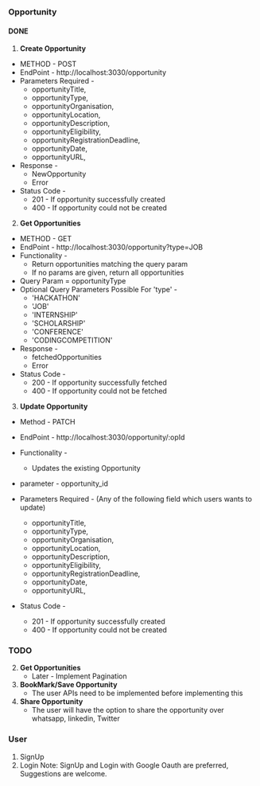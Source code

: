 ### Opportunity

#### DONE

1. **Create Opportunity**

- METHOD - POST
- EndPoint - http://localhost:3030/opportunity
- Parameters Required -
  - opportunityTitle,
  - opportunityType,
  - opportunityOrganisation,
  - opportunityLocation,
  - opportunityDescription,
  - opportunityEligibility,
  - opportunityRegistrationDeadline,
  - opportunityDate,
  - opportunityURL,
- Response -
  - NewOpportunity
  - Error
- Status Code -
  - 201 - If opportunity successfully created
  - 400 - If opportunity could not be created

2. **Get Opportunities**

- METHOD - GET
- EndPoint - http://localhost:3030/opportunity?type=JOB
- Functionality -
  - Return opportunities matching the query param
  - If no params are given, return all opportunities
- Query Param = opportunityType
- Optional Query Parameters Possible For 'type' -
  - 'HACKATHON'
  - 'JOB'
  - 'INTERNSHIP'
  - 'SCHOLARSHIP'
  - 'CONFERENCE'
  - 'CODINGCOMPETITION'
- Response -
  - fetchedOpportunities
  - Error
- Status Code -
  - 200 - If opportunity successfully fetched
  - 400 - If opportunity could not be fetched

3. **Update Opportunity**

- Method - PATCH

- EndPoint - http://localhost:3030/opportunity/:opId
- Functionality -
  - Updates the existing Opportunity
- parameter - opportunity_id
- Parameters Required -
  (Any of the following field which users wants to update)
  - opportunityTitle,
  - opportunityType,
  - opportunityOrganisation,
  - opportunityLocation,
  - opportunityDescription,
  - opportunityEligibility,
  - opportunityRegistrationDeadline,
  - opportunityDate,
  - opportunityURL,
- Status Code -
  - 201 - If opportunity successfully created
  - 400 - If opportunity could not be created

### TODO

2. **Get Opportunities**
   - Later - Implement Pagination
3. **BookMark/Save Opportunity**
   - The user APIs need to be implemented before implementing this
4. **Share Opportunity**
   - The user will have the option to share the opportunity over whatsapp, linkedin, Twitter

### User

1. SignUp
2. Login
   Note: SignUp and Login with Google Oauth are preferred, Suggestions are welcome.

